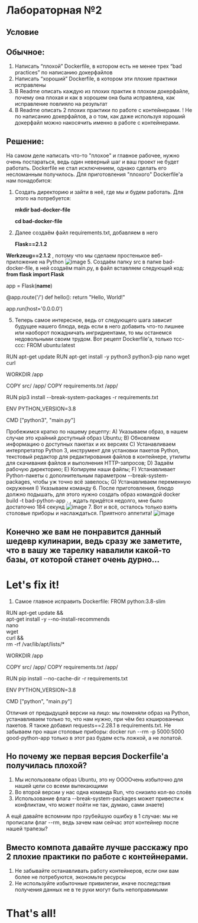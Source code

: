 # Лабораторная №2

## Условие
## Обычное:
1. Написать “плохой” Dockerfile, в котором есть не менее трех “bad practices” по написанию докерфайлов
2. Написать “хороший” Dockerfile, в котором эти плохие практики исправлены
3. В Readme описать каждую из плохих практик в плохом докерфайле, почему она плохая и как в хорошем она была исправлена, как исправление повлияло на результат
4. В Readme описать 2 плохих практики по работе с контейнерами. ! Не по написанию докерфайлов, а о том, как даже используя хороший докерфайл можно накосячить именно в работе с контейнерами.

## Решение:
На самом деле написать что-то "плохое" и главное рабочее, нужно очень постараться, ведь один неверный шаг и ваш проект не будет работать. Dockerfile не стал исключением, однако сделать его несломанным получилось.
Для приготовления "плохого" Dockerfile'а нам понадобится:
1. Создать директорию и зайти в неё, где мы и будем работать. Для этого на потребуется:

   **mkdir bad-docker-file**

   **cd bad-docker-file**
3. Далее создаём файл requirements.txt, добавляем в него

   **Flask==2.1.2**

  **Werkzeug==2.1.2**
, потому что мы сделаем простенькое веб-приложение на Python
![image](https://github.com/user-attachments/assets/e0076ef5-54f1-4126-bcbb-9ac6934cbb45)
5. Создаём папку src в папке bad-docker-file, в ней создаём main.py, в файл вставляем следующий код:
   **from flask import Flask**

  app = Flask(__name__)

  @app.route('/')
  def hello():
    return "Hello, World!"

  app.run(host='0.0.0.0')

5. Теперь самое интересное, ведь от следующего шага зависит будущее нашего блюда, ведь если в него добавить что-то лишнее или наоборот пожадничать ингридиентами, то мы останемся недовольными своим трудом. Вот рецепт Dockerfile'a, только тсс-ссс:
  FROM ubuntu:latest

  RUN apt-get update
  RUN apt-get install -y python3 python3-pip nano wget curl

  WORKDIR /app

  COPY src/ /app/
  COPY requirements.txt /app/

  RUN pip3 install --break-system-packages -r requirements.txt

  ENV PYTHON_VERSION=3.8

  CMD ["python3", "main.py"]

Пробежимся кратко по нашему рецепту: 
  А) Указываем образ, в нашем случае это крайний доступный образ Ubuntu;
  B) Обновляем информацию о доступных пакетах и их версиях
  С) Устанавливаем интерпретатор Python 3, инструмент для установки пакетов Python, текстовый редактор для редактирования файлов в контейнере, утилиты для скачивания файлов и выполнения HTTP-запросов;
  D) Задаём рабочую директорию;
  E) Копируем наши файлы;
  F) Устанавливает Python-пакеты с дополнительным параметром --break-system-packages, чтобы уж точно всё завелось;
  G) Устанавливаем переменную окружения
  I) Указываем команду
6. После приготовления, блюдо должно подышать, для этого нужно создать образ командой 
  docker build -t bad-python-app .
, ждать придётся недолго, мне было достаточно 184 секунд
![image](https://github.com/user-attachments/assets/f976eec0-bee8-41c6-a58a-f84fafca1a08)
7. Вот и всё, осталось только взять столовые приборы и наслаждаться. Приятного аппетита!
![image](https://github.com/user-attachments/assets/064668d6-ec8a-49be-bf2b-1324e3ed7e9c)

## Конечно же вам не понравится данный шедевр кулинарии, ведь сразу же заметите, что в вашу же тарелку навалили какой-то базы, от которой станет очень дурно...

# Let's fix it!

1. Самое главное исправить Dockerfile:
   FROM python:3.8-slim

  RUN apt-get update && \
      apt-get install -y --no-install-recommends \
      nano \
      wget \
      curl && \
      rm -rf /var/lib/apt/lists/*

  WORKDIR /app

  COPY src/ /app/
  COPY requirements.txt /app/

  RUN pip install --no-cache-dir -r requirements.txt

  ENV PYTHON_VERSION=3.8

  CMD ["python", "main.py"]

Отличия от предыдущей версии на лицо: мы поменяли образ на Python, устанавливаем только то, что нам нужно, при чём без кэшированных пакетов. Я также добавил 
  requests==2.28.1
в requirements.txt. Не забываем про наши столовые приборы:
  docker run --rm -p 5000:5000 good-python-app
только в этот раз будем есть ложкой, а не лопатой.

## Но почему же первая версия Dockerfile'a получилась плохой?

1. Мы использовали образ Ubuntu, это ну ООООчень избыточно для нашей цели со всеми вытекающими
2. Во второй версии у нас одна команда Run, что снизило кол-во слоёв
3. Использование флага --break-system-packages может привести к конфликтам, что может пойти не так, думаю, сами знаете)

А ещё давайте вспомним про грубейшую ошибку в 1 случае: мы не прописали флаг --rm, ведь зачем нам сейчас этот контейнер после нашей трапезы?

## Вместо компота давайте лучше расскажу про 2 плохие практики по работе с контейнерами.

1. Не забывайте останавливать работу контейнеров, если они вам более не потребуются, экономьте ресурсы
2. Не используйте избыточные привилегии, иначе последствия получения данных не в те руки могут быть непоправимыми

# That's all!

